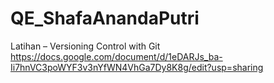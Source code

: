 # QE_ShafaAnandaPutri
Latihan – Versioning Control with Git https://docs.google.com/document/d/1eDARJs_ba-Ii7hnVC3poWYF3v3nYfWN4VhGa7Dy8K8g/edit?usp=sharing
